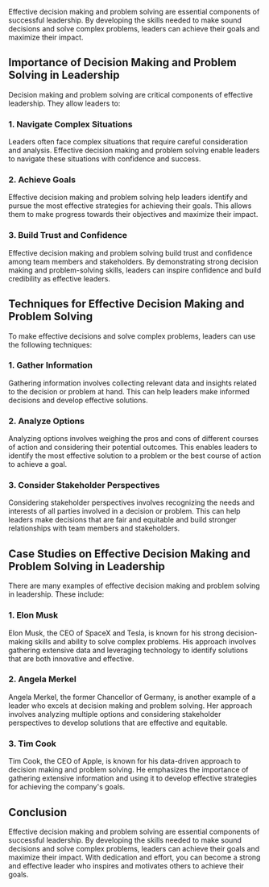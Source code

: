 
Effective decision making and problem solving are essential components of successful leadership. By developing the skills needed to make sound decisions and solve complex problems, leaders can achieve their goals and maximize their impact.

Importance of Decision Making and Problem Solving in Leadership
---------------------------------------------------------------

Decision making and problem solving are critical components of effective leadership. They allow leaders to:

### 1. Navigate Complex Situations

Leaders often face complex situations that require careful consideration and analysis. Effective decision making and problem solving enable leaders to navigate these situations with confidence and success.

### 2. Achieve Goals

Effective decision making and problem solving help leaders identify and pursue the most effective strategies for achieving their goals. This allows them to make progress towards their objectives and maximize their impact.

### 3. Build Trust and Confidence

Effective decision making and problem solving build trust and confidence among team members and stakeholders. By demonstrating strong decision making and problem-solving skills, leaders can inspire confidence and build credibility as effective leaders.

Techniques for Effective Decision Making and Problem Solving
------------------------------------------------------------

To make effective decisions and solve complex problems, leaders can use the following techniques:

### 1. Gather Information

Gathering information involves collecting relevant data and insights related to the decision or problem at hand. This can help leaders make informed decisions and develop effective solutions.

### 2. Analyze Options

Analyzing options involves weighing the pros and cons of different courses of action and considering their potential outcomes. This enables leaders to identify the most effective solution to a problem or the best course of action to achieve a goal.

### 3. Consider Stakeholder Perspectives

Considering stakeholder perspectives involves recognizing the needs and interests of all parties involved in a decision or problem. This can help leaders make decisions that are fair and equitable and build stronger relationships with team members and stakeholders.

Case Studies on Effective Decision Making and Problem Solving in Leadership
---------------------------------------------------------------------------

There are many examples of effective decision making and problem solving in leadership. These include:

### 1. Elon Musk

Elon Musk, the CEO of SpaceX and Tesla, is known for his strong decision-making skills and ability to solve complex problems. His approach involves gathering extensive data and leveraging technology to identify solutions that are both innovative and effective.

### 2. Angela Merkel

Angela Merkel, the former Chancellor of Germany, is another example of a leader who excels at decision making and problem solving. Her approach involves analyzing multiple options and considering stakeholder perspectives to develop solutions that are effective and equitable.

### 3. Tim Cook

Tim Cook, the CEO of Apple, is known for his data-driven approach to decision making and problem solving. He emphasizes the importance of gathering extensive information and using it to develop effective strategies for achieving the company's goals.

Conclusion
----------

Effective decision making and problem solving are essential components of successful leadership. By developing the skills needed to make sound decisions and solve complex problems, leaders can achieve their goals and maximize their impact. With dedication and effort, you can become a strong and effective leader who inspires and motivates others to achieve their goals.
